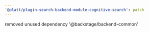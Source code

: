 ```yaml
---
'@platt/plugin-search-backend-module-cognitive-search': patch
---
```


removed unused dependency '@backstage/backend-common'
